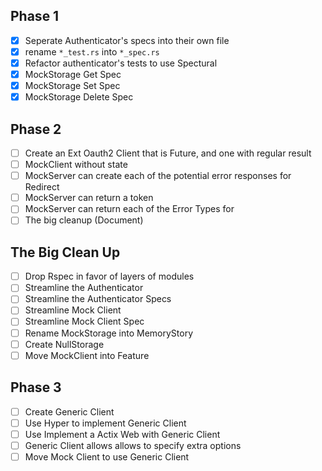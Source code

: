 Phase 1
----
- [x] Seperate Authenticator's specs into their own file
- [x] rename `*_test.rs` into `*_spec.rs`
- [x] Refactor authenticator's tests to use Spectural
- [x] MockStorage Get Spec
- [x] MockStorage Set Spec
- [x] MockStorage Delete Spec

Phase 2
----
- [ ] Create an Ext Oauth2 Client that is Future, and 
  one with regular result
- [ ] MockClient without state
- [ ] MockServer can create each of the potential error responses for Redirect
- [ ] MockServer can return a token
- [ ] MockServer can return each of the Error Types for 
- [ ] The big cleanup (Document)

The Big Clean Up
----
- [ ] Drop Rspec in favor of layers of modules
- [ ] Streamline the Authenticator
- [ ] Streamline the Authenticator Specs
- [ ] Streamline Mock Client
- [ ] Streamline Mock Client Spec
- [ ] Rename MockStorage into MemoryStory
- [ ] Create NullStorage
- [ ] Move MockClient into Feature

Phase 3
----
- [ ] Create Generic Client
- [ ] Use Hyper to implement Generic Client
- [ ] Use Implement a Actix Web with Generic Client
- [ ] Generic Client allows allows to specify extra options
- [ ] Move Mock Client to use Generic Client
